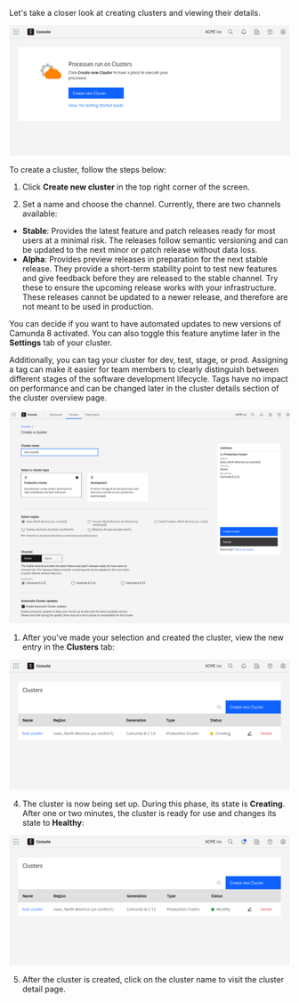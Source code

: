 ---
---

Let's take a closer look at creating clusters and viewing their details.

![cluster-creating](./img/cluster-overview-empty.png)

To create a cluster, follow the steps below:

1. Click **Create new cluster** in the top right corner of the screen.

2. Set a name and choose the channel. Currently, there are two channels available:

- **Stable**: Provides the latest feature and patch releases ready for most users at a minimal risk. The releases follow semantic versioning and can be updated to the next minor or patch release without data loss.
- **Alpha**: Provides preview releases in preparation for the next stable release. They provide a short-term stability point to test new features and give feedback before they are released to the stable channel. Try these to ensure the upcoming release works with your infrastructure. These releases cannot be updated to a newer release, and therefore are not meant to be used in production.

You can decide if you want to have automated updates to new versions of Camunda 8 activated. You can also toggle this feature anytime later in the **Settings** tab of your cluster.

Additionally, you can tag your cluster for dev, test, stage, or prod. Assigning a tag can make it easier for team members to clearly distinguish between different stages of the software development lifecycle. Tags have no impact on performance and can be changed later in the cluster details section of the cluster overview page.

![cluster-creating-modal](./img/cluster-creating-modal.png)

1. After you've made your selection and created the cluster, view the new entry in the **Clusters** tab:

![cluster-creating](./img/cluster-overview-new-cluster-creating.png)

4. The cluster is now being set up. During this phase, its state is **Creating**. After one or two minutes, the cluster is ready for use and changes its state to **Healthy**:

![cluster-healthy](./img/cluster-overview-new-cluster-healthy.png)

5. After the cluster is created, click on the cluster name to visit the cluster detail page.
